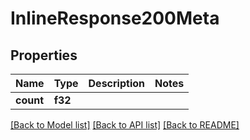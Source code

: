 # InlineResponse200Meta

## Properties

Name | Type | Description | Notes
------------ | ------------- | ------------- | -------------
**count** | **f32** |  | 

[[Back to Model list]](../README.md#documentation-for-models) [[Back to API list]](../README.md#documentation-for-api-endpoints) [[Back to README]](../README.md)


